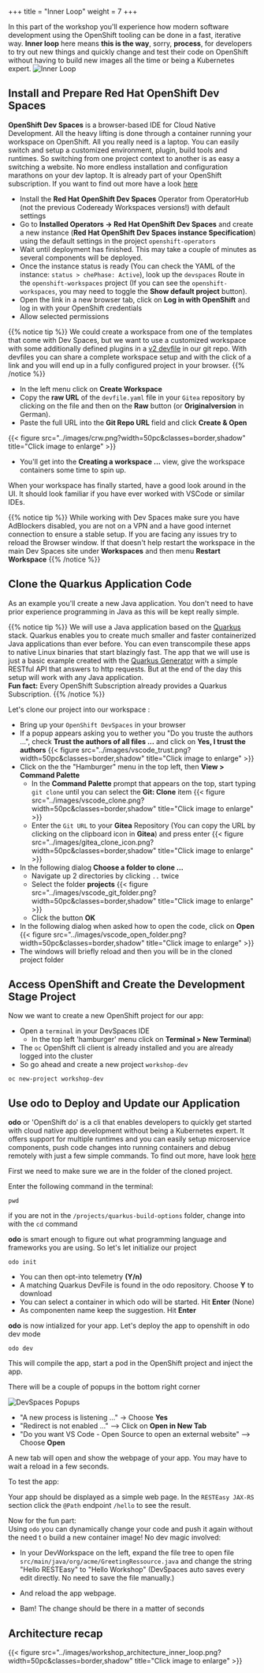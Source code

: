 +++
title = "Inner Loop"
weight = 7
+++

In this part of the workshop you'll experience how modern software development using the OpenShift tooling can be done in a fast, iterative way. **Inner loop** here means **this is the way**, sorry, **process**, for developers to try out new things and quickly change and test their code on OpenShift without having to build new images all the time or being a Kubernetes expert.
![Inner Loop](../images/loop.png)

## Install and Prepare Red Hat OpenShift Dev Spaces

**OpenShift Dev Spaces** is a browser-based IDE for Cloud Native Development. All the heavy lifting is done through a container running your workspace on OpenShift. All you really need is a laptop. You can easily switch and setup a customized environment, plugin, build tools and runtimes. So switching from one project context to another is as easy a switching a website. No more endless installation and configuration marathons on your dev laptop. It is already part of your OpenShift subscription. If you want to find out more have a look [here](https://developers.redhat.com/products/openshift-dev-spaces/overview)

- Install the **Red Hat OpenShift Dev Spaces** Operator from OperatorHub (not the previous Codeready Workspaces versions!) with default settings
- Go to **Installed Operators -> Red Hat OpenShift Dev Spaces** and create a new instance (**Red Hat OpenShift Dev Spaces instance Specification**) using the default settings in the project `openshift-operators`
- Wait until deployment has finished. This may take a couple of minutes as several components will be deployed.
- Once the instance status is ready (You can check the YAML of the instance: `status > chePhase: Active`), look up the `devspaces` Route in the `openshift-workspaces` project (If you can see the `openshift-workspaces`, you may need to toggle the **Show default project** button).
- Open the link in a new browser tab, click on **Log in with OpenShift** and log in with your OpenShift credentials
- Allow selected permissions

{{% notice tip %}}
We could create a workspace from one of the templates that come with Dev Spaces, but we want to use a customized workspace with some additionally defined plugins in a [v2 devfile](https://devfile.io/) in our git repo. With devfiles you can share a complete workspace setup and with the click of a link and you will end up in a fully configured project in your browser.
{{% /notice %}}

- In the left menu click on **Create Workspace**
- Copy the **raw URL** of the `devfile.yaml` file in your `Gitea` repository by clicking on the file and then on the **Raw** button (or **Originalversion** in German).
- Paste the full URL into the **Git Repo URL** field and click **Create & Open**

{{< figure src="../images/crw.png?width=50pc&classes=border,shadow" title="Click image to enlarge" >}}

- You'll get into the **Creating a workspace ...** view, give the workspace containers some time to spin up.

When your workspace has finally started, have a good look around in the UI. It should look familiar if you have ever worked with VSCode or similar IDEs.

{{% notice tip %}}
While working with Dev Spaces make sure you have AdBlockers disabled, you are not on a VPN and a have good internet connection to ensure a stable setup. If you are facing any issues try to reload the Browser window. If that doesn't help restart the workspace in the main Dev Spaces site under **Workspaces** and then menu **Restart Workspace**
{{% /notice %}}

## Clone the Quarkus Application Code

As an example you'll create a new Java application. You don't need to have prior experience programming in Java as this will be kept really simple.

{{% notice tip %}}
We will use a Java application based on the [Quarkus](https://quarkus.io/) stack. Quarkus enables you to create much smaller and faster containerized Java applications than ever before. You can even transcompile these apps to native Linux binaries that start blazingly fast. The app that we will use is just a basic example created with the [Quarkus Generator](https://code.quarkus.io/) with a simple RESTful API that answers to http requests. But at the end of the day this setup will work with any Java application.  
**Fun fact:** Every OpenShift Subscription already provides a Quarkus Subscription.
{{% /notice %}}

Let's clone our project into our workspace :

- Bring up your `OpenShift DevSpaces` in your browser
- If a popup appears asking you to wether you "Do you truste the authors ...", check **Trust the authors of all files ...** and click on **Yes, I trust the authors**
  {{< figure src="../images/vscode_trust.png?width=50pc&classes=border,shadow" title="Click image to enlarge" >}}
- Click on the the "Hamburger" menu in the top left, then **View > Command Palette**
  - In the **Command Palette** prompt that appears on the top, start typing `git clone` until you can select the **Git: Clone** item
    {{< figure src="../images/vscode_clone.png?width=50pc&classes=border,shadow" title="Click image to enlarge" >}}
  - Enter the `Git URL` to your **Gitea** Repository (You can copy the URL by clicking on the clipboard icon in **Gitea**) and press enter
    {{< figure src="../images/gitea_clone_icon.png?width=50pc&classes=border,shadow" title="Click image to enlarge" >}}
- In the following dialog **Choose a folder to clone ...**
  - Navigate up 2 directories by clicking `..` twice
  - Select the folder **projects**
    {{< figure src="../images/vscode_git_folder.png?width=50pc&classes=border,shadow" title="Click image to enlarge" >}}
  - Click the button **OK**
- In the following dialog when asked how to open the code, click on **Open**
  {{< figure src="../images/vscode_open_folder.png?width=50pc&classes=border,shadow" title="Click image to enlarge" >}}
- The windows will briefly reload and then you will be in the cloned project folder

## Access OpenShift and Create the Development Stage Project

Now we want to create a new OpenShift project for our app:

- Open a `terminal` in your DevSpaces IDE
  - In the top left 'hamburger' menu click on **Terminal > New Terminal**)
- The `oc` OpenShift cli client is already installed and you are already logged into the cluster
- So go ahead and create a new project `workshop-dev`

```
oc new-project workshop-dev
```

## Use odo to Deploy and Update our Application

**odo** or 'OpenShift do' is a cli that enables developers to quickly get started with cloud native app development without being a Kubernetes expert. It offers support for multiple runtimes and you can easily setup microservice components, push code changes into running containers and debug remotely with just a few simple commands. To find out more, have look [here](https://odo.dev/)

First we need to make sure we are in the folder of the cloned project.

Enter the following command in the terminal:

```
pwd
```

if you are not in the `/projects/quarkus-build-options` folder, change into with the `cd` command

**odo** is smart enough to figure out what programming language and frameworks you are using. So let's let initialize our project

```
odo init
```

- You can then opt-into telemetry **(Y/n)**
- A matching Quarkus DevFile is found in the odo repository. Choose **Y** to download
- You can select a container in which odo will be started. Hit **Enter** (None)
- As componenten name keep the suggestion. Hit **Enter**

**odo** is now intialized for your app. Let's deploy the app to openshift in odo dev mode

```
odo dev
```

This will compile the app, start a pod in the OpenShift project and inject the app.

There will be a couple of popups in the bottom right corner

![DevSpaces Popups](../images/devspaces_popup.png)

- "A new process is listening ..." -> Choose **Yes**
- "Redirect is not enabled ..." --> Click on **Open in New Tab**
- "Do you want VS Code - Open Source to open an external website" --> Choose **Open**

A new tab will open and show the webpage of your app. You may have to wait a reload in a few seconds.

To test the app:

Your app should be displayed as a simple web page. In the `RESTEasy JAX-RS` section click the `@Path` endpoint `/hello` to see the result.

Now for the fun part:  
Using `odo` you can dynamically change your code and push it again without the need t o build a new container image! No dev magic involved:

- In your DevWorkspace on the left, expand the file tree to open file `src/main/java/org/acme/GreetingRessource.java` and change the string "Hello RESTEasy" to "Hello Workshop" (DevSpaces auto saves every edit directly. No need to save the file manually.)

- And reload the app webpage.
- Bam! The change should be there in a matter of seconds

## Architecture recap

{{< figure src="../images/workshop_architecture_inner_loop.png?width=50pc&classes=border,shadow" title="Click image to enlarge" >}}
